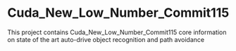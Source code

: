 # Cuda_New_Low_Number_Commit115
This project contains Cuda_New_Low_Number_Commit115 core information on state of the art auto-drive object recognition and path avoidance
